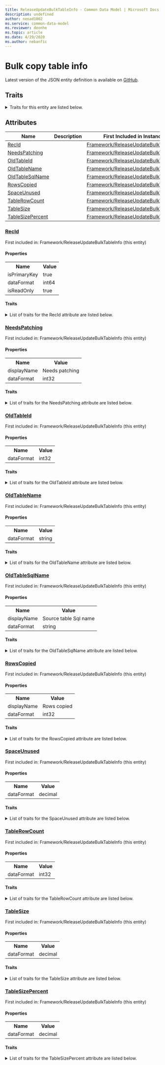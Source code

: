 ```yaml
---
title: ReleaseUpdateBulkTableInfo - Common Data Model | Microsoft Docs
description: undefined
author: nenad1002
ms.service: common-data-model
ms.reviewer: deonhe
ms.topic: article
ms.date: 4/29/2020
ms.author: nebanfic
---
```


# Bulk copy table info

  
 Latest version of the JSON entity definition is available on <a href="https://github.com/Microsoft/CDM/tree/master/schemaDocuments/core/operationsCommon/Tables/System/SystemAdministration/Framework/ReleaseUpdateBulkTableInfo.cdm.json" target="_blank">GitHub</a>.  

## Traits

<details>
<summary>Traits for this entity are listed below.  
</summary>

**is.identifiedBy**  
  names a specifc identity attribute to use with an entity  <table><tr><th>Parameter</th><th>Value</th><th>Data type</th><th>Explanation</th></tr><tr><td>attribute</td><td>[ReleaseUpdateBulkTableInfo/(resolvedAttributes)/RecId](#RecId)</td><td>attribute</td><td></td></tr></table>

**is.CDM.entityVersion**  
  <table><tr><th>Parameter</th><th>Value</th><th>Data type</th><th>Explanation</th></tr><tr><td>versionNumber</td><td>"1.0.0"</td><td>string</td><td>semantic version number of the entity</td></tr></table>

**is.application.releaseVersion**  
  <table><tr><th>Parameter</th><th>Value</th><th>Data type</th><th>Explanation</th></tr><tr><td>releaseVersion</td><td>"10.0.13.0"</td><td>string</td><td>semantic version number of the application introducing this entity</td></tr></table>

**is.localized.displayedAs**  
  Holds the list of language specific display text for an object.  <table><tr><th>Parameter</th><th>Value</th><th>Data type</th><th>Explanation</th></tr><tr><td>localizedDisplayText</td><td><table><tr><th>languageTag</th><th>displayText</th></tr><tr><td>en</td><td>Bulk copy table info</td></tr></table></td><td>entity</td><td>a reference to the constant entity holding the list of localized text</td></tr></table>

</details>

## Attributes

|Name|Description|First Included in Instance|
|---|---|---|
|[RecId](#RecId)||<a href="ReleaseUpdateBulkTableInfo.md" target="_blank">Framework/ReleaseUpdateBulkTableInfo</a>|
|[NeedsPatching](#NeedsPatching)||<a href="ReleaseUpdateBulkTableInfo.md" target="_blank">Framework/ReleaseUpdateBulkTableInfo</a>|
|[OldTableId](#OldTableId)||<a href="ReleaseUpdateBulkTableInfo.md" target="_blank">Framework/ReleaseUpdateBulkTableInfo</a>|
|[OldTableName](#OldTableName)||<a href="ReleaseUpdateBulkTableInfo.md" target="_blank">Framework/ReleaseUpdateBulkTableInfo</a>|
|[OldTableSqlName](#OldTableSqlName)||<a href="ReleaseUpdateBulkTableInfo.md" target="_blank">Framework/ReleaseUpdateBulkTableInfo</a>|
|[RowsCopied](#RowsCopied)||<a href="ReleaseUpdateBulkTableInfo.md" target="_blank">Framework/ReleaseUpdateBulkTableInfo</a>|
|[SpaceUnused](#SpaceUnused)||<a href="ReleaseUpdateBulkTableInfo.md" target="_blank">Framework/ReleaseUpdateBulkTableInfo</a>|
|[TableRowCount](#TableRowCount)||<a href="ReleaseUpdateBulkTableInfo.md" target="_blank">Framework/ReleaseUpdateBulkTableInfo</a>|
|[TableSize](#TableSize)||<a href="ReleaseUpdateBulkTableInfo.md" target="_blank">Framework/ReleaseUpdateBulkTableInfo</a>|
|[TableSizePercent](#TableSizePercent)||<a href="ReleaseUpdateBulkTableInfo.md" target="_blank">Framework/ReleaseUpdateBulkTableInfo</a>|

### <a href=#RecId name="RecId">RecId</a>

First included in: Framework/ReleaseUpdateBulkTableInfo (this entity)  

#### Properties

<table><tr><th>Name</th><th>Value</th></tr><tr><td>isPrimaryKey</td><td>true</td></tr><tr><td>dataFormat</td><td>int64</td></tr><tr><td>isReadOnly</td><td>true</td></tr></table>

#### Traits

<details>
<summary>List of traits for the RecId attribute are listed below.</summary>

**is.dataFormat.integer**  
**is.dataFormat.big**  
**is.identifiedBy**  
names a specifc identity attribute to use with an entity  <table><tr><th>Parameter</th><th>Value</th><th>Data type</th><th>Explanation</th></tr><tr><td>attribute</td><td>[ReleaseUpdateBulkTableInfo/(resolvedAttributes)/RecId](#RecId)</td><td>attribute</td><td></td></tr></table>

**is.readOnly**  
**is.dataFormat.integer**  
**is.dataFormat.big**  
</details>

### <a href=#NeedsPatching name="NeedsPatching">NeedsPatching</a>

First included in: Framework/ReleaseUpdateBulkTableInfo (this entity)  

#### Properties

<table><tr><th>Name</th><th>Value</th></tr><tr><td>displayName</td><td>Needs patching</td></tr><tr><td>dataFormat</td><td>int32</td></tr></table>

#### Traits

<details>
<summary>List of traits for the NeedsPatching attribute are listed below.</summary>

**is.dataFormat.integer**  
**is.localized.displayedAs**  
Holds the list of language specific display text for an object.  <table><tr><th>Parameter</th><th>Value</th><th>Data type</th><th>Explanation</th></tr><tr><td>localizedDisplayText</td><td><table><tr><th>languageTag</th><th>displayText</th></tr><tr><td>en</td><td>Needs patching</td></tr></table></td><td>entity</td><td>a reference to the constant entity holding the list of localized text</td></tr></table>

**is.dataFormat.integer**  
</details>

### <a href=#OldTableId name="OldTableId">OldTableId</a>

First included in: Framework/ReleaseUpdateBulkTableInfo (this entity)  

#### Properties

<table><tr><th>Name</th><th>Value</th></tr><tr><td>dataFormat</td><td>int32</td></tr></table>

#### Traits

<details>
<summary>List of traits for the OldTableId attribute are listed below.</summary>

**is.dataFormat.integer**  
**is.dataFormat.integer**  
</details>

### <a href=#OldTableName name="OldTableName">OldTableName</a>

First included in: Framework/ReleaseUpdateBulkTableInfo (this entity)  

#### Properties

<table><tr><th>Name</th><th>Value</th></tr><tr><td>dataFormat</td><td>string</td></tr></table>

#### Traits

<details>
<summary>List of traits for the OldTableName attribute are listed below.</summary>

**is.dataFormat.character**  
**is.dataFormat.big**  
**is.dataFormat.array**  
**is.dataFormat.character**  
**is.dataFormat.array**  
</details>

### <a href=#OldTableSqlName name="OldTableSqlName">OldTableSqlName</a>

First included in: Framework/ReleaseUpdateBulkTableInfo (this entity)  

#### Properties

<table><tr><th>Name</th><th>Value</th></tr><tr><td>displayName</td><td>Source table Sql name</td></tr><tr><td>dataFormat</td><td>string</td></tr></table>

#### Traits

<details>
<summary>List of traits for the OldTableSqlName attribute are listed below.</summary>

**is.dataFormat.character**  
**is.dataFormat.big**  
**is.dataFormat.array**  
**is.localized.displayedAs**  
Holds the list of language specific display text for an object.  <table><tr><th>Parameter</th><th>Value</th><th>Data type</th><th>Explanation</th></tr><tr><td>localizedDisplayText</td><td><table><tr><th>languageTag</th><th>displayText</th></tr><tr><td>en</td><td>Source table Sql name</td></tr></table></td><td>entity</td><td>a reference to the constant entity holding the list of localized text</td></tr></table>

**is.dataFormat.character**  
**is.dataFormat.array**  
</details>

### <a href=#RowsCopied name="RowsCopied">RowsCopied</a>

First included in: Framework/ReleaseUpdateBulkTableInfo (this entity)  

#### Properties

<table><tr><th>Name</th><th>Value</th></tr><tr><td>displayName</td><td>Rows copied</td></tr><tr><td>dataFormat</td><td>int32</td></tr></table>

#### Traits

<details>
<summary>List of traits for the RowsCopied attribute are listed below.</summary>

**is.dataFormat.integer**  
**is.localized.displayedAs**  
Holds the list of language specific display text for an object.  <table><tr><th>Parameter</th><th>Value</th><th>Data type</th><th>Explanation</th></tr><tr><td>localizedDisplayText</td><td><table><tr><th>languageTag</th><th>displayText</th></tr><tr><td>en</td><td>Rows copied</td></tr></table></td><td>entity</td><td>a reference to the constant entity holding the list of localized text</td></tr></table>

**is.dataFormat.integer**  
</details>

### <a href=#SpaceUnused name="SpaceUnused">SpaceUnused</a>

First included in: Framework/ReleaseUpdateBulkTableInfo (this entity)  

#### Properties

<table><tr><th>Name</th><th>Value</th></tr><tr><td>dataFormat</td><td>decimal</td></tr></table>

#### Traits

<details>
<summary>List of traits for the SpaceUnused attribute are listed below.</summary>

**is.dataFormat.numeric.shaped**  
for setting the exact precision and scale of numeric values  

**is.dataFormat.numeric.shaped**  
for setting the exact precision and scale of numeric values  

</details>

### <a href=#TableRowCount name="TableRowCount">TableRowCount</a>

First included in: Framework/ReleaseUpdateBulkTableInfo (this entity)  

#### Properties

<table><tr><th>Name</th><th>Value</th></tr><tr><td>dataFormat</td><td>int32</td></tr></table>

#### Traits

<details>
<summary>List of traits for the TableRowCount attribute are listed below.</summary>

**is.dataFormat.integer**  
**is.dataFormat.integer**  
</details>

### <a href=#TableSize name="TableSize">TableSize</a>

First included in: Framework/ReleaseUpdateBulkTableInfo (this entity)  

#### Properties

<table><tr><th>Name</th><th>Value</th></tr><tr><td>dataFormat</td><td>decimal</td></tr></table>

#### Traits

<details>
<summary>List of traits for the TableSize attribute are listed below.</summary>

**is.dataFormat.numeric.shaped**  
for setting the exact precision and scale of numeric values  

**is.dataFormat.numeric.shaped**  
for setting the exact precision and scale of numeric values  

</details>

### <a href=#TableSizePercent name="TableSizePercent">TableSizePercent</a>

First included in: Framework/ReleaseUpdateBulkTableInfo (this entity)  

#### Properties

<table><tr><th>Name</th><th>Value</th></tr><tr><td>dataFormat</td><td>decimal</td></tr></table>

#### Traits

<details>
<summary>List of traits for the TableSizePercent attribute are listed below.</summary>

**is.dataFormat.numeric.shaped**  
for setting the exact precision and scale of numeric values  

**is.dataFormat.numeric.shaped**  
for setting the exact precision and scale of numeric values  

</details>
